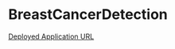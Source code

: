# BreastCancerDetection

[Deployed Application URL](https://breastcancerdetection-logistic.streamlit.app/)
